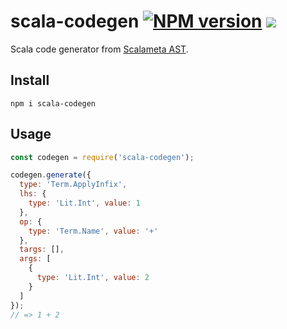 # scala-codegen [![NPM version](https://img.shields.io/npm/v/scala-codegen.svg)](https://www.npmjs.org/package/scala-codegen) [![](https://github.com/sifive/scala-codegen/workflows/Node%20CI/badge.svg)](https://github.com/sifive/scala-codegen/actions)


Scala code generator from [Scalameta AST](https://scalameta.org/docs/trees/examples.html).

## Install

```
npm i scala-codegen
```

## Usage

```js
const codegen = require('scala-codegen');

codegen.generate({
  type: 'Term.ApplyInfix',
  lhs: {
    type: 'Lit.Int', value: 1
  },
  op: {
    type: 'Term.Name', value: '+'
  },
  targs: [],
  args: [
    {
      type: 'Lit.Int', value: 2
    }
  ]
});
// => 1 + 2
```

